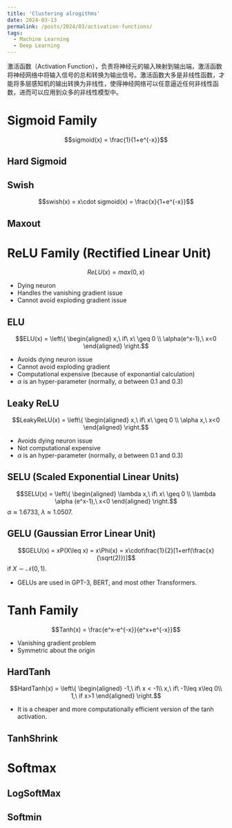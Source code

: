 ```yaml
---
title: 'Clustering alrogithms'
date: 2024-03-13
permalink: /posts/2024/03/activation-functions/
tags:
  - Machine Learning
  - Deep Learning
---
```


激活函数（Activation Function），负责将神经元的输入映射到输出端，激活函数将神经网络中将输入信号的总和转换为输出信号。激活函数大多是非线性函数，才能将多层感知机的输出转换为非线性，使得神经网络可以任意逼近任何非线性函数，进而可以应用到众多的非线性模型中。


Sigmoid Family
======
$$sigmoid(x) = \frac{1}{1+e^{-x}}$$

Hard Sigmoid
------
$$$$

Swish
------
$$swish(x) = x\cdot sigmoid(x) = \frac{x}{1+e^{-x}}$$

Maxout
------


ReLU Family (Rectified Linear Unit)
======
$$ReLU(x) = max(0,x)$$
- Dying neuron
- Handles the vanishing gradient issue
- Cannot avoid exploding gradient issue

ELU
------
$$ELU(x) = \left\{
\begin{aligned}
x,\ if\ x\ \geq 0 \\
\alpha(e^x-1),\ x<0
\end{aligned}
\right.$$

- Avoids dying neuron issue
- Cannot avoid exploding gradient
- Computational expensive (because of exponantial calculation)
- $\alpha$ is an hyper-parameter (normally, $\alpha$ between 0.1 and 0.3)

Leaky ReLU
------
$$LeakyReLU(x) = \left\{
\begin{aligned}
x,\ if\ x\ \geq 0 \\
\alpha x,\ x<0
\end{aligned}
\right.$$

- Avoids dying neuron issue
- Not computational expensive
- $\alpha$ is an hyper-parameter (normally, $\alpha$ between 0.1 and 0.3)

SELU (Scaled Exponential Linear Units)
------
$$SELU(x) = \left\{
\begin{aligned}
\lambda x,\ if\ x\ \geq 0 \\
\lambda \alpha (e^x-1),\ x<0
\end{aligned}
\right.$$
$\alpha \approx 1.6733$, $\lambda \approx 1.0507$.

GELU (Gaussian Error Linear Unit)
------
$$GELU(x) = xP(X\leq x) = x\Phi(x) = x\cdot\frac{1}{2}[1+erf(\frac{x}{\sqrt(2)})]$$
if $X \sim \mathcal{N}(0,1)$.

- GELUs are used in GPT-3, BERT, and most other Transformers.

Tanh Family
======
$$Tanh(x) = \frac{e^x-e^{-x}}{e^x+e^{-x}}$$
- Vanishing gradient problem
- Symmetric about the origin

HardTanh
------
$$HardTanh(x) = \left\{
\begin{aligned}
-1,\ if\ x < -1\\
x,\ if\ -1\leq x\leq 0\\
1,\ if x>1
\end{aligned}
\right.$$

- It is a cheaper and more computationally efficient version of the tanh activation.

TanhShrink
------

Softmax
======

LogSoftMax
------

Softmin
------
